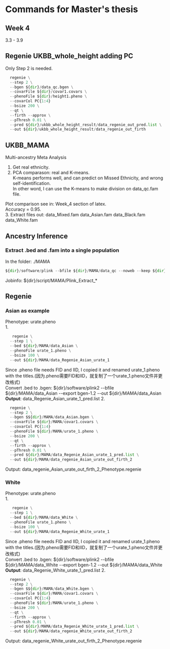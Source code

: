 # Commands for Master's thesis
## Week 4
3.3 - 3.9   

## Regenie UKBB_whole_height adding PC
Only Step 2 is needed.   
```python
  regenie \
  --step 2 \
  --bgen ${dir}/data_qc.bgen \
  --covarFile ${dir}/covar1.covars \
  --phenoFile ${dir}/height1.pheno \
  --covarCol PC{1:4}
  --bsize 200 \
  --qt \
  --firth --approx \
  --pThresh 0.01 \
  --pred ${dir}/ukbb_whole_height_result/data_regenie_out_pred.list \
  --out ${dir}/ukbb_whole_height_result/data_regenie_out_firth
```

## UKBB_MAMA
Multi-ancestry Meta Analysis   
1. Get real ethnicity.   
2. PCA comparason: real and K-means.   
   K-means performs well, and can predict on Missed Ethnicity, and wrong self-identification.   
   In other word, I can use the K-means to make division on data_qc.fam file.   

Plot comparison see in: Week_4 section of latex.   
Accuracy = 0.95.   
3. Extract files out: data_Mixed.fam data_Asian.fam data_Black.fam data_White.fam   


## Ancestry Inference
### Extract .bed and .fam into a single population
In the folder: ./MAMA
```python
${dir}/software/plink --bfile ${dir}/MAMA/data_qc --noweb --keep ${dir}/MAMA/data_Asian.fam --recode --make-bed --out ${dir}/MAMA/data_Asian
```
Jobinfo: ${dir}/script/MAMA/Plink_Extract_*   

## Regenie
### Asian as example
Phenotype: urate.pheno   
1. 
```python
   regenie \
  --step 1 \
  --bed ${dir}/MAMA/data_Asian \
  --phenoFile urate_1.pheno \
  --bsize 100 \
  --out ${dir}/MAMA/data_Regenie_Asian_urate_1
```
  Since .pheno file needs FID and IID, I copied it and renamed urate_1.pheno with the titles.(因为.pheno需要FID和IID，就复制了一个urate_1.pheno文件并更改格式)   
Convert .bed to .bgen:  ${dir}/software/plink2 --bfile  ${dir}/MAMA/data_Asian --export bgen-1.2 --out  ${dir}/MAMA/data_Asian   
**Output**: data_Regenie_Asian_urate_1_pred.list
2. 
```python
  regenie \
  --step 2 \
  --bgen $${dir}/MAMA/data_Asian.bgen \
  --covarFile ${dir}/MAMA/covar1.covars \
  --covarCol PC{1:4}
  --phenoFile ${dir}/MAMA/urate_1.pheno \
  --bsize 200 \
  --qt \
  --firth --approx \
  --pThresh 0.01 \
  --pred ${dir}/MAMA/data_Regenie_Asian_urate_1_pred.list \
  --out ${dir}/MAMA/data_regenie_Asian_urate_out_firth_2
```
Output: data_regenie_Asian_urate_out_firth_2_Phenotype.regenie

### White
Phenotype: urate.pheno   
1. 
```python
   regenie \
  --step 1 \
  --bed ${dir}/MAMA/data_White \
  --phenoFile urate_1.pheno \
  --bsize 100 \
  --out ${dir}/MAMA/data_Regenie_White_urate_1
```
  Since .pheno file needs FID and IID, I copied it and renamed urate_1.pheno with the titles.(因为.pheno需要FID和IID，就复制了一个urate_1.pheno文件并更改格式)   
Convert .bed to .bgen:  ${dir}/software/plink2 --bfile  ${dir}/MAMA/data_White --export bgen-1.2 --out  ${dir}/MAMA/data_White   
**Output**: data_Regenie_White_urate_1_pred.list
2. 
```python
  regenie \
  --step 2 \
  --bgen $${dir}/MAMA/data_White.bgen \
  --covarFile ${dir}/MAMA/covar1.covars \
  --covarCol PC{1:4}
  --phenoFile ${dir}/MAMA/urate_1.pheno \
  --bsize 200 \
  --qt \
  --firth --approx \
  --pThresh 0.01 \
  --pred ${dir}/MAMA/data_Regenie_White_urate_1_pred.list \
  --out ${dir}/MAMA/data_regenie_White_urate_out_firth_2
```
Output: data_regenie_White_urate_out_firth_2_Phenotype.regenie
